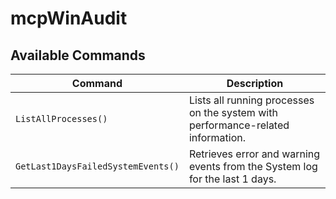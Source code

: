 # mcpWinAudit

## Available Commands

| Command | Description |
|---|---|
| `ListAllProcesses()` | Lists all running processes on the system with performance-related information. |
| `GetLast1DaysFailedSystemEvents()` | Retrieves error and warning events from the System log for the last 1 days. |
